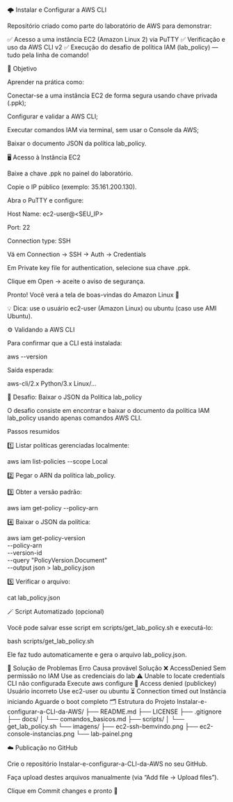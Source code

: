 🌩️ Instalar e Configurar a AWS CLI

Repositório criado como parte do laboratório de AWS para demonstrar:

✅ Acesso a uma instância EC2 (Amazon Linux 2) via PuTTY
✅ Verificação e uso da AWS CLI v2
✅ Execução do desafio de política IAM (lab_policy) — tudo pela linha de comando!

🧩 Objetivo

Aprender na prática como:

Conectar-se a uma instância EC2 de forma segura usando chave privada (.ppk);

Configurar e validar a AWS CLI;

Executar comandos IAM via terminal, sem usar o Console da AWS;

Baixar o documento JSON da política lab_policy.

🖥️ Acesso à Instância EC2

Baixe a chave .ppk no painel do laboratório.

Copie o IP público (exemplo: 35.161.200.130).

Abra o PuTTY e configure:

Host Name: ec2-user@<SEU_IP>

Port: 22

Connection type: SSH

Vá em Connection → SSH → Auth → Credentials

Em Private key file for authentication, selecione sua chave .ppk.

Clique em Open → aceite o aviso de segurança.

Pronto! Você verá a tela de boas-vindas do Amazon Linux 🎉

💡 Dica: use o usuário ec2-user (Amazon Linux) ou ubuntu (caso use AMI Ubuntu).

⚙️ Validando a AWS CLI

Para confirmar que a CLI está instalada:

aws --version


Saída esperada:

aws-cli/2.x Python/3.x Linux/...

🧠 Desafio: Baixar o JSON da Política lab_policy

O desafio consiste em encontrar e baixar o documento da política IAM lab_policy usando apenas comandos AWS CLI.

Passos resumidos

1️⃣ Listar políticas gerenciadas localmente:

aws iam list-policies --scope Local


2️⃣ Pegar o ARN da política lab_policy.

3️⃣ Obter a versão padrão:

aws iam get-policy --policy-arn <ARN>


4️⃣ Baixar o JSON da política:

aws iam get-policy-version \
  --policy-arn <ARN> \
  --version-id <VERSAO> \
  --query "PolicyVersion.Document" \
  --output json > lab_policy.json


5️⃣ Verificar o arquivo:

cat lab_policy.json

🪄 Script Automatizado (opcional)

Você pode salvar esse script em scripts/get_lab_policy.sh e executá-lo:

bash scripts/get_lab_policy.sh


Ele faz tudo automaticamente e gera o arquivo lab_policy.json.

🧰 Solução de Problemas
Erro	Causa provável	Solução
❌ AccessDenied	Sem permissão no IAM	Use as credenciais do lab
⚠️ Unable to locate credentials	CLI não configurada	Execute aws configure
🚫 Access denied (publickey)	Usuário incorreto	Use ec2-user ou ubuntu
⏳ Connection timed out	Instância iniciando	Aguarde o boot completo
🗂️ Estrutura do Projeto
Instalar-e-configurar-a-CLI-da-AWS/
├── README.md
├── LICENSE
├── .gitignore
├── docs/
│   └── comandos_basicos.md
├── scripts/
│   └── get_lab_policy.sh
└── imagens/
    ├── ec2-ssh-bemvindo.png
    ├── ec2-console-instancias.png
    └── lab-painel.png

☁️ Publicação no GitHub

Crie o repositório Instalar-e-configurar-a-CLI-da-AWS no seu GitHub.

Faça upload destes arquivos manualmente (via “Add file → Upload files”).

Clique em Commit changes e pronto 🎉
